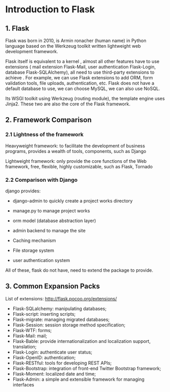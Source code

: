 # Introduction to Flask
## 1. Flask
Flask was born in 2010, is Armin ronacher (human name) in Python language based on the Werkzeug toolkit written lightweight web development framework.

Flask itself is equivalent to a kernel , almost all other features have to use extensions ( mail extension Flask-Mail, user authentication Flask-Login, database Flask-SQLAlchemy), all need to use third-party extensions to achieve . For example, we can use Flask extensions to add ORM, form validation tools, file uploads, authentication, etc. Flask does not have a default database to use, we can choose MySQL, we can also use NoSQL.

Its WSGI toolkit using Werkzeug (routing module), the template engine uses Jinja2. These two are also the core of the Flask framework.

## 2. Framework Comparison
### 2.1 Lightness of the framework
Heavyweight framework: to facilitate the development of business programs, provides a wealth of tools, components, such as Django

Lightweight framework: only provide the core functions of the Web framework, free, flexible, highly customizable, such as Flask, Tornado

### 2.2 Comparison with Django
django provides:

- django-admin to quickly create a project works directory

- manage.py to manage project works

- orm model (database abstraction layer)

- admin backend to manage the site

- Caching mechanism

- File storage system

- user authentication system

All of these, flask do not have, need to extend the package to provide.

## 3. Common Expansion Packs
List of extensions: http://flask.pocoo.org/extensions/
- Flask-SQLalchemy: manipulating databases;
- Flask-script: inserting scripts;
- Flask-migrate: managing migrated databases;
- Flask-Session: session storage method specification;
- Flask-WTF: forms;
- Flask-Mail: mail;
- Flask-Bable: provide internationalization and localization support, translation;
- Flask-Login: authenticate user status;
- Flask-OpenID: authentication;
- Flask-RESTful: tools for developing REST APIs;
- Flask-Bootstrap: integration of front-end Twitter Bootstrap framework;
- Flask-Moment: localized date and time;
- Flask-Admin: a simple and extensible framework for managing interfaces


